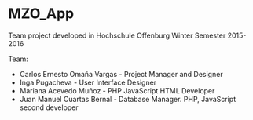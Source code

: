 # MZO_App
Team project developed in Hochschule Offenburg Winter Semester 2015-2016

Team:
- Carlos Ernesto Omaña Vargas   - Project Manager and Designer
- Inga Pugacheva                - User Interface Designer
- Mariana Acevedo Muñoz         - PHP JavaScript HTML Developer
- Juan Manuel Cuartas Bernal    - Database Manager. PHP, JavaScript second developer
